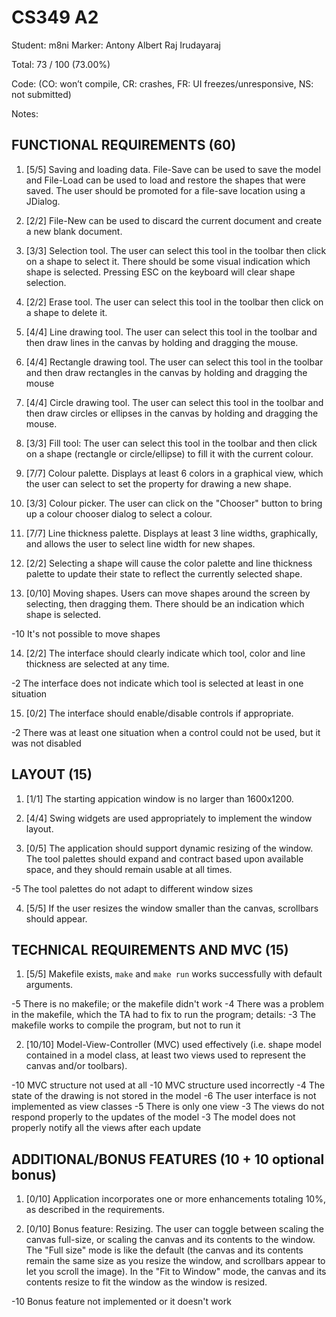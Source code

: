 # CS349 A2
Student: m8ni
Marker: Antony Albert Raj Irudayaraj


Total: 73 / 100 (73.00%)

Code: 
(CO: won’t compile, CR: crashes, FR: UI freezes/unresponsive, NS: not submitted)


Notes:   


## FUNCTIONAL REQUIREMENTS (60)

1. [5/5] Saving and loading data. File-Save can be used to save the model and File-Load can be used to load and restore the shapes that were saved. The user should be promoted for a file-save location using a JDialog.

2. [2/2] File-New can be used to discard the current document and create a new blank document.


3. [3/3] Selection tool. The user can select this tool in the toolbar then click on a shape to select it. There should be some visual indication which shape is selected. Pressing ESC on the keyboard will clear shape selection.

4. [2/2] Erase tool. The user can select this tool in the toolbar then click on a shape to delete it.


5. [4/4] Line drawing tool. The user can select this tool in the toolbar and then draw lines in the canvas by holding and dragging the mouse.

6. [4/4] Rectangle drawing tool. The user can select this tool in the toolbar and then draw rectangles in the canvas by holding and dragging the mouse

7. [4/4] Circle drawing tool. The user can select this tool in the toolbar and then draw circles or ellipses in the canvas by holding and dragging the mouse.


8. [3/3] Fill tool: The user can select this tool in the toolbar and then click on a shape (rectangle or circle/ellipse) to fill it with the current colour.


9. [7/7] Colour palette. Displays at least 6 colors in a graphical view, which the user can select to set the property for drawing a new shape.

10. [3/3] Colour picker. The user can click on the "Chooser" button to bring up a colour chooser dialog to select a colour.

11. [7/7] Line thickness palette. Displays at least 3 line widths, graphically, and allows the user to select line width for new shapes.


12. [2/2] Selecting a shape will cause the color palette and line thickness palette to update their state to reflect the currently selected shape.

13. [0/10] Moving shapes. Users can move shapes around the screen by selecting, then dragging them. There should be an indication which shape is selected. 

-10 It's not possible to move shapes

14. [2/2] The interface should clearly indicate which tool, color and line thickness are selected at any time.

-2 The interface does not indicate which tool is selected at least in one situation

15. [0/2] The interface should enable/disable controls if appropriate.

-2 There was at least one situation when a control could not be used, but it was not disabled


## LAYOUT (15)

1. [1/1] The starting appication window is no larger than 1600x1200.


2. [4/4] Swing widgets are used appropriately to implement the window layout.


3. [0/5] The application should support dynamic resizing of the window. The tool palettes should expand and contract based upon available space, and they should remain usable at all times.

-5 The tool palettes do not adapt to different window sizes

4. [5/5] If the user resizes the window smaller than the canvas, scrollbars should appear.


## TECHNICAL REQUIREMENTS AND MVC (15)

1. [5/5] Makefile exists, `make` and `make run` works successfully with default arguments.

-5 There is no makefile; or the makefile didn't work
-4 There was a problem in the makefile, which the TA had to fix to run the program; details:
-3 The makefile works to compile the program, but not to run it

2. [10/10] Model-View-Controller (MVC) used effectively (i.e. shape model contained in a model class, at least two views used to represent the canvas and/or toolbars).

-10 MVC structure not used at all
-10 MVC structure used incorrectly
-4 The state of the drawing is not stored in the model
-6 The user interface is not implemented as view classes
-5 There is only one view
-3 The views do not respond properly to the updates of the model
-3 The model does not properly notify all the views after each update


## ADDITIONAL/BONUS FEATURES (10 + 10 optional bonus)

1. [0/10] Application incorporates one or more enhancements totaling 10%, as described in the requirements.

2. [0/10] Bonus feature: Resizing. The user can toggle between scaling the canvas full-size, or scaling the canvas and its contents to the window. The "Full size" mode is like the default (the canvas and its contents remain the same size as you resize the window, and scrollbars appear to let you scroll the image). In the "Fit to Window" mode, the canvas and its contents resize to fit the window as the window is resized.

-10 Bonus feature not implemented or it doesn't work
